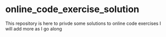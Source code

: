 # online_code_exercise_solution
This repository is here to privde some solutions to online code exercises 
I will add more as I go along 

